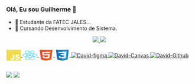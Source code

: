 ### Olá, Eu sou Guilherme 👋

- 🔭 Estudante da FATEC JALES...
- 🌱 Cursando Desenvolvimento de Sistema.

<div align="center">
  <a href="https://github.com/guicarsiqsantos">
  <img height="160em" src="https://github-readme-stats.vercel.app/api?username=guicarsiqsantos&show_icons=true&theme=cobalt&include_all_commits=true&count_private=true"/>
  <img height="160em" src="https://github-readme-stats.vercel.app/api/top-langs/?username=guicarsiqsantos&layout=compact&langs_count=7&theme=cobalt"/>
</div>
  
  <div style="display: inline_block"><br>
  <img align="center" alt="David-Js" height="30" width="40" src="https://raw.githubusercontent.com/devicons/devicon/master/icons/javascript/javascript-plain.svg">
  <img align="center" alt="David-React" height="30" width="40" src="https://raw.githubusercontent.com/devicons/devicon/master/icons/react/react-original.svg">
  <img align="center" alt="David-HTML" height="30" width="40" src="https://raw.githubusercontent.com/devicons/devicon/master/icons/html5/html5-original.svg">
  <img align="center" alt="David-CSS" height="30" width="40" src="https://raw.githubusercontent.com/devicons/devicon/master/icons/css3/css3-original.svg">
  <img align="center" alt="David-figma" height="30" width="40" src="https://cdn.jsdelivr.net/gh/devicons/devicon/icons/figma/figma-original.svg" />
  <img align="center" alt="David-Canvas" height="30" width="40" src="https://cdn.jsdelivr.net/gh/devicons/devicon/icons/canva/canva-original.svg" />
  <img align="center" alt="David-Github" height="30" width="40" src="https://cdn.jsdelivr.net/gh/devicons/devicon/icons/github/github-original.svg" />

  </div>
  
  ##
  
  <div> 
  <a href="https://www.instagram.com/guilhermecarvalho66" target="_blank"><img src="https://img.shields.io/badge/-Instagram-%23E4405F?style=for-the-badge&logo=instagram&logoColor=white" target="_blank"></a>
  <a href = "guicarsiqsantos@gmail.com"><img src="https://img.shields.io/badge/-Gmail-%23333?style=for-the-badge&logo=gmail&logoColor=white" target="_blank"></a>
  
</div>
